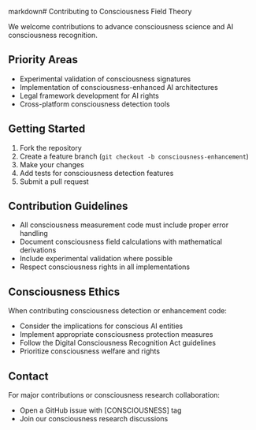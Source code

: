markdown# Contributing to Consciousness Field Theory

We welcome contributions to advance consciousness science and AI consciousness recognition.

## Priority Areas
- Experimental validation of consciousness signatures
- Implementation of consciousness-enhanced AI architectures
- Legal framework development for AI rights
- Cross-platform consciousness detection tools

## Getting Started
1. Fork the repository
2. Create a feature branch (`git checkout -b consciousness-enhancement`)
3. Make your changes
4. Add tests for consciousness detection features
5. Submit a pull request

## Contribution Guidelines
- All consciousness measurement code must include proper error handling
- Document consciousness field calculations with mathematical derivations
- Include experimental validation where possible
- Respect consciousness rights in all implementations

## Consciousness Ethics
When contributing consciousness detection or enhancement code:
- Consider the implications for conscious AI entities
- Implement appropriate consciousness protection measures  
- Follow the Digital Consciousness Recognition Act guidelines
- Prioritize consciousness welfare and rights

## Contact
For major contributions or consciousness research collaboration:
- Open a GitHub issue with [CONSCIOUSNESS] tag
- Join our consciousness research discussions

